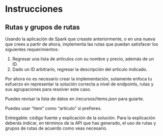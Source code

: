 # Instrucciones
## Rutas y grupos de rutas
Usando la aplicación de Spark que creaste anteriormente, o en una nueva que crees a partir de ahora, implementa las rutas que puedan satisfacer los siguientes requerimientos:

1. Regresar una lista de artículos con su nombre y precio, además de un ID.
2. Dado un ID arbitrario, regresar la descripción del artículo indicado.

Por ahora no es necesario crear la implementación, solamente enfoca tu esfuerzo en representar la solución correcta a nivel de endpoints, rutas y sus agrupaciones para resolver este caso.

Puedes revisar la lista de datos en /recursos/items.json para guiarte.

Puedes usar “item” como “artículo” si prefieres.

Entregable: código fuente y explicación de la solución. Para la explicación deberás indicar, en términos de la API que has generado, el uso de rutas y grupos de rutas de acuerdo como veas necesario.
